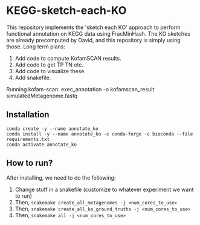 # KEGG-sketch-each-KO
This repository implements the 'sketch each KO' approach to perform functional
annotation on KEGG data using FracMinHash. The KO sketches are already precomputed by
David, and this repository is simply using those. Long term plans:

1. Add code to compute KofamSCAN results.
1. Add code to get TP TN etc.
1. Add code to visualize these.
1. Add snakefile.

Running kofam-scan: exec_annotation -o kofamscan_result simulatedMetagenome.fastq

## Installation
```
conda create -y --name annotate_ko
conda install -y --name annotate_ko -c conda-forge -c bioconda --file requirements.txt
conda activate annotate_ko
```

## How to run?
After installing, we need to do the following:
1. Change stuff in a snakefile (customize to whatever experiment we want to run)
1. Then, `snakemake create_all_metagenomes -j <num_cores_to_use>`
1. Then, `snakemake create_all_ko_ground_truths -j <num_cores_to_use>`
1. Then, `snakemake all -j <num_cores_to_use>`
